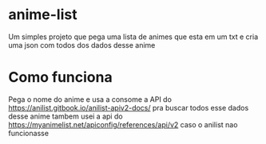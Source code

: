 # anime-list
Um simples projeto que pega uma lista de animes que esta em um txt e cria uma json com todos dos dados desse anime

# Como funciona 
Pega o nome do anime e usa a consome a API do https://anilist.gitbook.io/anilist-apiv2-docs/ pra buscar todos esse dados desse anime 
tambem usei a api do https://myanimelist.net/apiconfig/references/api/v2 caso o anilist nao funcionasse

